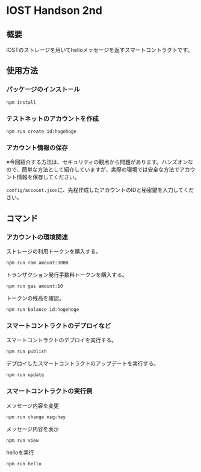 # IOST Handson 2nd

## 概要

IOSTのストレージを用いてhelloメッセージを返すスマートコントラクトです。

## 使用方法

### パッケージのインストール

```
npm install
```
### テストネットのアカウントを作成

```
npm run create id:hogehoge
```

### アカウント情報の保存

※今回紹介する方法は、セキュリティの観点から問題があります。ハンズオンなので、簡単な方法として紹介していますが、実際の環境では安全な方法でアカウント情報を保存してください。

```config/account.json```に、先程作成したアカウントのIDと秘密鍵を入力してください。

## コマンド

### アカウントの環境関連
ストレージの利用トークンを購入する。

```
npm run ram amount:3000
```


トランザクション発行手数料トークンを購入する。

```
npm run gas amount:10
```

トークンの残高を確認。

```
npm run balance id:hogehoge
```


### スマートコントラクトのデプロイなど
スマートコントラクトのデプロイを実行する。

```
npm run publish
```

デプロイしたスマートコントラクトのアップデートを実行する。

```
npm run update
```


### スマートコントラクトの実行例

メッセージ内容を変更

```
npm run change msg:hey
```

メッセージ内容を表示

```
npm run view
```

helloを実行

```
npm run hello
```